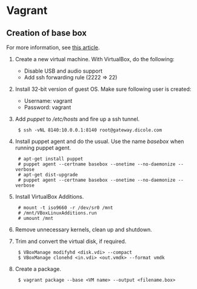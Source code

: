 
# Vagrant

[base]: http://www.skoblenick.com/vagrant/creating-a-custom-box-from-scratch

## Creation of base box

For more information, see [this article][base].

1. Create a new virtual machine. With VirtualBox, do the following:

    + Disable USB and audio support
    + Add ssh forwarding rule (2222 => 22)

2. Install 32-bit version of guest OS. Make sure following user is created:

    + Username: vagrant
    + Password: vagrant

3. Add *puppet* to */etc/hosts* and fire up a ssh tunnel.

        $ ssh -vNL 8140:10.0.0.1:8140 root@gateway.dicole.com

4. Install puppet agent and do the usual. Use the name *basebox* when running
   puppet agent.

        # apt-get install puppet
        # puppet agent --certname basebox --onetime --no-daemonize --verbose
        # apt-get dist-upgrade
        # puppet agent --certname basebox --onetime --no-daemonize --verbose

5. Install VirtualBox Additions.

        # mount -t iso9660 -r /dev/sr0 /mnt
        # /mnt/VBoxLinuxAdditions.run
        # umount /mnt

6. Remove unnecessary kernels, clean up and shutdown.

7. Trim and convert the virtual disk, if required.

        $ VBoxManage modifyhd <disk.vdi> --compact
        $ VBoxManage clonehd <in.vdi> <out.vmdk> --format vmdk

8. Create a package.

        $ vagrant package --base <VM name> --output <filename.box>
